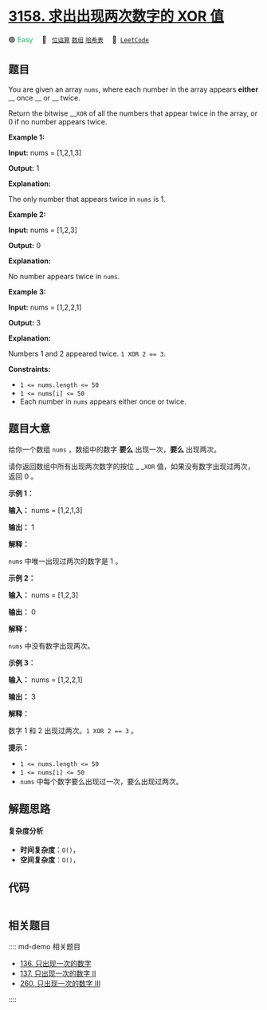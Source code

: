 # [3158. 求出出现两次数字的 XOR 值](https://leetcode.com/problems/find-the-xor-of-numbers-which-appear-twice)

🟢 <font color=#15bd66>Easy</font>&emsp; 🔖&ensp; [`位运算`](/leetcode/outline/tag/bit-manipulation.md) [`数组`](/leetcode/outline/tag/array.md) [`哈希表`](/leetcode/outline/tag/hash-table.md)&emsp; 🔗&ensp;[`LeetCode`](https://leetcode.com/problems/find-the-xor-of-numbers-which-appear-twice)


## 题目

You are given an array `nums`, where each number in the array appears
**either** __ once __ or __ twice.

Return the bitwise __`XOR` of all the numbers that appear twice in the array,
or 0 if no number appears twice.



**Example 1:**

**Input:** nums = [1,2,1,3]

**Output:** 1

**Explanation:**

The only number that appears twice in `nums` is 1.

**Example 2:**

**Input:** nums = [1,2,3]

**Output:** 0

**Explanation:**

No number appears twice in `nums`.

**Example 3:**

**Input:** nums = [1,2,2,1]

**Output:** 3

**Explanation:**

Numbers 1 and 2 appeared twice. `1 XOR 2 == 3`.



**Constraints:**

  * `1 <= nums.length <= 50`
  * `1 <= nums[i] <= 50`
  * Each number in `nums` appears either once or twice.


## 题目大意

给你一个数组 `nums` ，数组中的数字 **要么** 出现一次，**要么**  出现两次。

请你返回数组中所有出现两次数字的按位 _ _`XOR` 值，如果没有数字出现过两次，返回 0 。



**示例 1：**

**输入：** nums = [1,2,1,3]

**输出：** 1

**解释：**

`nums` 中唯一出现过两次的数字是 1 。

**示例 2：**

**输入：** nums = [1,2,3]

**输出：** 0

**解释：**

`nums` 中没有数字出现两次。

**示例 3：**

**输入：** nums = [1,2,2,1]

**输出：** 3

**解释：**

数字 1 和 2 出现过两次。`1 XOR 2 == 3` 。



**提示：**

  * `1 <= nums.length <= 50`
  * `1 <= nums[i] <= 50`
  * `nums` 中每个数字要么出现过一次，要么出现过两次。


## 解题思路

#### 复杂度分析

- **时间复杂度**：`O()`，
- **空间复杂度**：`O()`，

## 代码

```javascript

```

## 相关题目

:::: md-demo 相关题目
- [136. 只出现一次的数字](./0136.md)
- [137. 只出现一次的数字 II](./0137.md)
- [260. 只出现一次的数字 III](https://leetcode.com/problems/single-number-iii)

::::
